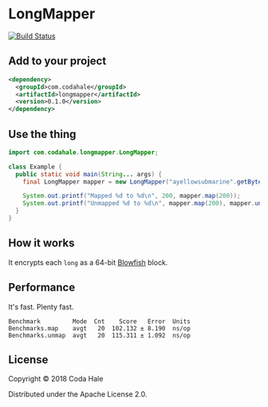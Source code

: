# LongMapper

[![Build Status](https://secure.travis-ci.org/codahale/longmapper.svg)](http://travis-ci.org/codahale/longmapper)

## Add to your project

```xml
<dependency>
  <groupId>com.codahale</groupId>
  <artifactId>longmapper</artifactId>
  <version>0.1.0</version>
</dependency>
```

## Use the thing

```java
import com.codahale.longmapper.LongMapper;

class Example {
  public static void main(String... args) {
    final LongMapper mapper = new LongMapper("ayellowsubmarine".getBytes("UTF-8"));

    System.out.printf("Mapped %d to %d\n", 200, mapper.map(200));
    System.out.printf("Unmapped %d to %d\n", mapper.map(200), mapper.unmap(mapper.map(200)));
  }
}
```

## How it works

It encrypts each `long` as a 64-bit [Blowfish](https://en.wikipedia.org/wiki/Blowfish_(cipher)) 
block.

## Performance

It's fast. Plenty fast.

```
Benchmark         Mode  Cnt    Score   Error  Units
Benchmarks.map    avgt   20  102.132 ± 8.190  ns/op
Benchmarks.unmap  avgt   20  115.311 ± 1.092  ns/op
```

## License

Copyright © 2018 Coda Hale

Distributed under the Apache License 2.0.
